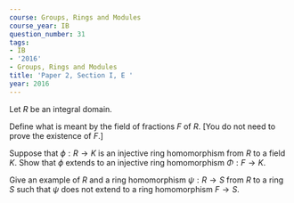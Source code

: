 ```yaml
---
course: Groups, Rings and Modules
course_year: IB
question_number: 31
tags:
- IB
- '2016'
- Groups, Rings and Modules
title: 'Paper 2, Section I, E '
year: 2016
---
```




Let $R$ be an integral domain.

Define what is meant by the field of fractions $F$ of $R$. [You do not need to prove the existence of $F$.]

Suppose that $\phi: R \rightarrow K$ is an injective ring homomorphism from $R$ to a field $K$. Show that $\phi$ extends to an injective ring homomorphism $\Phi: F \rightarrow K$.

Give an example of $R$ and a ring homomorphism $\psi: R \rightarrow S$ from $R$ to a ring $S$ such that $\psi$ does not extend to a ring homomorphism $F \rightarrow S$.